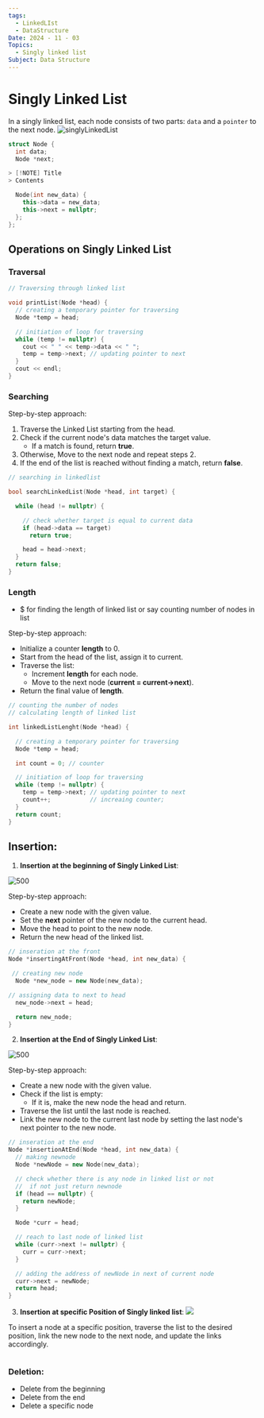 ```yaml
---
tags:
  - LinkedLIst
  - DataStructure
Date: 2024 - 11 - 03
Topics:
  - Singly linked list
Subject: Data Structure
---
```

# Singly Linked List
In a singly linked list, each node consists of two parts:
`data` and a `pointer` to the next node.
![singlyLinkedList](https://media.geeksforgeeks.org/wp-content/uploads/20240917161540/Singly-Linked-List.webp)

```cpp
struct Node {
  int data;
  Node *next;

> [!NOTE] Title
> Contents

  Node(int new_data) {
    this->data = new_data;
    this->next = nullptr;
  };
};
```

## Operations on Singly Linked List

### **Traversal**

```cpp
// Traversing through linked list

void printList(Node *head) {
  // creating a temporary pointer for traversing
  Node *temp = head;

  // initiation of loop for traversing 
  while (temp != nullptr) {
    cout << " " << temp->data << " ";
    temp = temp->next; // updating pointer to next 
  }
  cout << endl;
}
```
###  **Searching**
Step-by-step approach:
1. Traverse the Linked List starting from the head.
2. Check if the current node's data matches the target value.
    - If a match is found, return **true**.
3. Otherwise, Move to the next node and repeat steps 2.
4. If the end of the list is reached without finding a match, return **false**.
```cpp
// searching in linkedlist

bool searchLinkedList(Node *head, int target) {

  while (head != nullptr) {

    // check whether target is equal to current data
    if (head->data == target)
      return true;

    head = head->next;
  }
  return false;
}
```



### **Length**
- $ for finding the length of linked list or say counting number of nodes in list

Step-by-step approach:
- Initialize a counter **length** to 0.
- Start from the head of the list, assign it to current.
- Traverse the list:
    - Increment **length** for each node.
    - Move to the next node (**current = current->next**).
- Return the final value of **length**.
```cpp
// counting the number of nodes
// calculating length of linked list

int linkedListLenght(Node *head) {

  // creating a temporary pointer for traversing
  Node *temp = head;

  int count = 0; // counter 

  // initiation of loop for traversing
  while (temp != nullptr) {
    temp = temp->next; // updating pointer to next
    count++;           // increaing counter;
  }
  return count;
}
```

## **Insertion:**
1. **Insertion at the beginning of Singly Linked List**:

![500](https://media.geeksforgeeks.org/wp-content/uploads/20241022163445386036/Insertion-at-the-Beginning-of-Singly-Linked-List.webp)

Step-by-step approach:
- Create a new node with the given value.
- Set the **next** pointer of the new node to the current head.
- Move the head to point to the new node.
- Return the new head of the linked list.

```cpp
// inseration at the front
Node *insertingAtFront(Node *head, int new_data) {

 // creating new node 
  Node *new_node = new Node(new_data);

// assigning data to next to head
  new_node->next = head;

  return new_node;
}
```

2. **Insertion at the End of Singly Linked List**:

![500](https://media.geeksforgeeks.org/wp-content/uploads/20241022163601409037/Insertion-at-the-End-of-Singly-Linked-List.webp)

Step-by-step approach:
- Create a new node with the given value.
- Check if the list is empty:
    - If it is, make the new node the head and return.
- Traverse the list until the last node is reached.
- Link the new node to the current last node by setting the last node's next pointer to the new node.

```cpp
// inseration at the end
Node *insertionAtEnd(Node *head, int new_data) {
  // making newnode
  Node *newNode = new Node(new_data);

  // check whether there is any node in linked list or not
  //  if not just return newnode
  if (head == nullptr) {
    return newNode;
  }

  Node *curr = head;

  // reach to last node of linked list
  while (curr->next != nullptr) {
    curr = curr->next;
  }

  // adding the address of newNode in next of current node
  curr->next = newNode;
  return head;
}
```

3. **Insertion at specific Position of Singly linked list**:
![](https://media.geeksforgeeks.org/wp-content/uploads/20241022163649252002/Insertion-at-a-Specific-Position-of-the-Singly-Linked-List-copy.webp)

To insert a node at a specific position, traverse the list to the desired position, link the new node to the next node, and update the links accordingly.

```cpp

```

###  **Deletion:**
   - Delete from the beginning
   - Delete from the end
   - Delete a specific node
